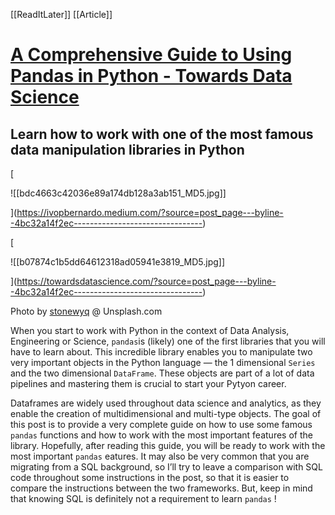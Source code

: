 [[ReadItLater]] [[Article]]

# [A Comprehensive Guide to Using Pandas in Python - Towards Data Science](https://towardsdatascience.com/a-comprehensive-guide-to-using-pandas-in-python-4bc32a14f2ec)

## Learn how to work with one of the most famous data manipulation libraries in Python

[

![[bdc4663c42036e89a174db128a3ab151_MD5.jpg]]



](https://ivopbernardo.medium.com/?source=post_page---byline--4bc32a14f2ec--------------------------------)

[

![[b07874c1b5dd64612318ad05941e3819_MD5.jpg]]



](https://towardsdatascience.com/?source=post_page---byline--4bc32a14f2ec--------------------------------)

Photo by [stonewyq](https://unsplash.com/pt-br/@stonewyq) @ Unsplash.com

When you start to work with Python in the context of Data Analysis, Engineering or Science, `pandas`is (likely) one of the first libraries that you will have to learn about. This incredible library enables you to manipulate two very important objects in the Python language — the 1 dimensional `Series` and the two dimensional `DataFrame`. These objects are part of a lot of data pipelines and mastering them is crucial to start your Pytyon career.

Dataframes are widely used throughout data science and analytics, as they enable the creation of multidimensional and multi-type objects. The goal of this post is to provide a very complete guide on how to use some famous `pandas` functions and how to work with the most important features of the library. Hopefully, after reading this guide, you will be ready to work with the most important `pandas` eatures. It may also be very common that you are migrating from a SQL background, so I’ll try to leave a comparison with SQL code throughout some instructions in the post, so that it is easier to compare the instructions between the two frameworks. But, keep in mind that knowing SQL is definitely not a requirement to learn `pandas` !